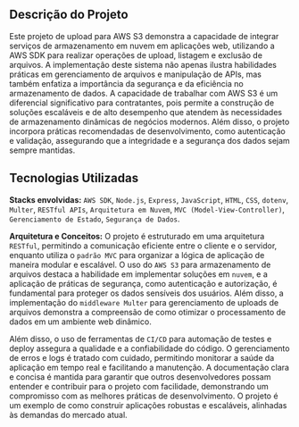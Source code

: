 ## Descrição do Projeto

Este projeto de upload para AWS S3 demonstra a capacidade de integrar serviços de armazenamento em nuvem em aplicações web, utilizando a AWS SDK para realizar operações de upload, listagem e exclusão de arquivos. A implementação deste sistema não apenas ilustra habilidades práticas em gerenciamento de arquivos e manipulação de APIs, mas também enfatiza a importância da segurança e da eficiência no armazenamento de dados. A capacidade de trabalhar com AWS S3 é um diferencial significativo para contratantes, pois permite a construção de soluções escaláveis e de alto desempenho que atendem às necessidades de armazenamento dinâmicas de negócios modernos. Além disso, o projeto incorpora práticas recomendadas de desenvolvimento, como autenticação e validação, assegurando que a integridade e a segurança dos dados sejam sempre mantidas.

## Tecnologias Utilizadas

**Stacks envolvidas:** `AWS SDK`, `Node.js`, `Express`, `JavaScript`, `HTML`, `CSS`, `dotenv`, `Multer`, `RESTful APIs`, `Arquitetura em Nuvem`, `MVC (Model-View-Controller)`, `Gerenciamento de Estado`, `Segurança de Dados`.

**Arquitetura e Conceitos:** O projeto é estruturado em uma arquitetura `RESTful`, permitindo a comunicação eficiente entre o cliente e o servidor, enquanto utiliza o `padrão MVC` para organizar a lógica de aplicação de maneira modular e escalável. O uso do `AWS S3` para armazenamento de arquivos destaca a habilidade em implementar soluções em `nuvem`, e a aplicação de práticas de segurança, como autenticação e autorização, é fundamental para proteger os dados sensíveis dos usuários. Além disso, a implementação do `middleware Multer` para gerenciamento de uploads de arquivos demonstra a compreensão de como otimizar o processamento de dados em um ambiente web dinâmico.

Além disso, o uso de ferramentas de `CI/CD` para automação de testes e deploy assegura a qualidade e a confiabilidade do código. O gerenciamento de erros e logs é tratado com cuidado, permitindo monitorar a saúde da aplicação em tempo real e facilitando a manutenção. A documentação clara e concisa é mantida para garantir que outros desenvolvedores possam entender e contribuir para o projeto com facilidade, demonstrando um compromisso com as melhores práticas de desenvolvimento. O projeto é um exemplo de como construir aplicações robustas e escaláveis, alinhadas às demandas do mercado atual.
